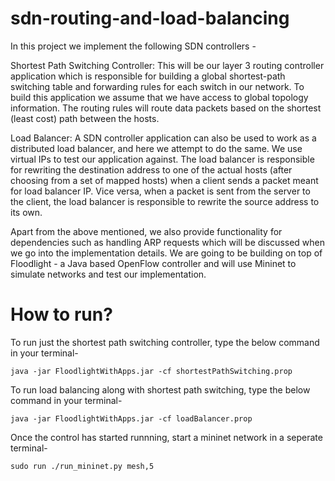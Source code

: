 # sdn-routing-and-load-balancing
In this project we implement the following SDN controllers -

Shortest Path Switching Controller: This will be our layer 3 routing controller application which is responsible for building a global shortest-path switching table and forwarding rules for each switch in our network. To build this application we assume that we have access to global topology information. The routing rules will route data packets based on the shortest (least cost) path between the hosts. 

Load Balancer: A SDN controller application can also be used to work as a distributed load balancer, and here we attempt to do the same. We use virtual IPs to test our application against. The load balancer is responsible for rewriting the destination address to one of the actual hosts (after choosing from a set of mapped hosts) when a client sends a packet meant for load balancer IP. Vice versa, when a packet is sent from the server to the client, the load balancer is responsible to rewrite the source address to its own. 

Apart from the above mentioned, we also provide functionality for dependencies such as handling ARP requests which will be discussed when we go into the implementation details. We are going to be building on top of Floodlight - a Java based OpenFlow controller and will use Mininet to simulate networks and test our implementation. 

# How to run?
To run just the shortest path switching controller, type the below command in your terminal-

```java -jar FloodlightWithApps.jar -cf shortestPathSwitching.prop```

To run load balancing along with shortest path switching, type the below command in your terminal-

```java -jar FloodlightWithApps.jar -cf loadBalancer.prop```

Once the control has started runnning, start a mininet network in a seperate terminal-

```sudo run ./run_mininet.py mesh,5```

